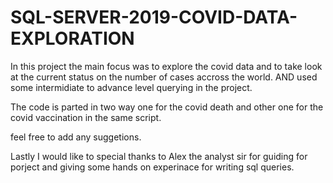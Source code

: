 # SQL-SERVER-2019-COVID-DATA-EXPLORATION

In this project the main focus was to explore the covid data and to take look at the current status on the number of cases accross the world.
AND used some intermidiate to advance level querying in the project.

The code is parted in two way one for the covid death and other one for the covid vaccination in the same script.

feel free to add any suggetions.

Lastly I would like to special thanks to Alex the analyst sir for guiding for porject and giving some hands on experinace for writing sql queries.
